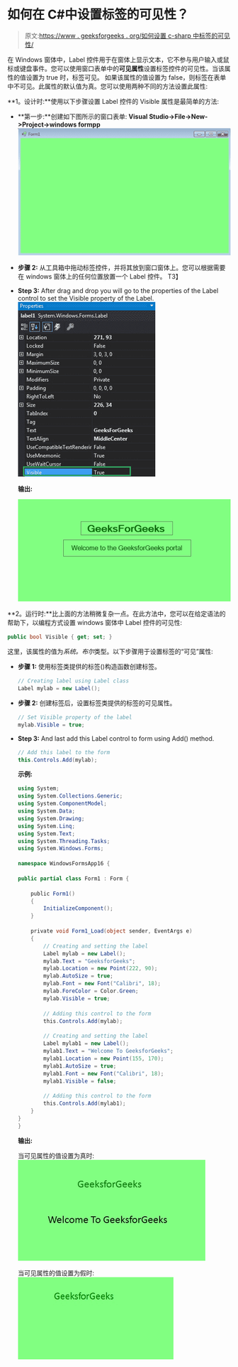 # 如何在 C#中设置标签的可见性？

> 原文:[https://www . geeksforgeeks . org/如何设置 c-sharp 中标签的可见性/](https://www.geeksforgeeks.org/how-to-set-the-visibility-of-the-label-in-c-sharp/)

在 Windows 窗体中，Label 控件用于在窗体上显示文本，它不参与用户输入或鼠标或键盘事件。您可以使用窗口表单中的**可见属性**设置标签控件的可见性。当该属性的值设置为 true 时，标签可见。
如果该属性的值设置为 false，则标签在表单中不可见。此属性的默认值为真。您可以使用两种不同的方法设置此属性:

**1。设计时:**使用以下步骤设置 Label 控件的 Visible 属性是最简单的方法:

*   **第一步:**创建如下图所示的窗口表单:
    **Visual Studio->File->New->Project->windows formpp**
    ![](img/f1d477c51402b2df11d7ed28eee617fe.png)
*   **步骤 2:** 从工具箱中拖动标签控件，并将其放到窗口窗体上。您可以根据需要在 windows 窗体上的任何位置放置一个 Label 控件。
    T3】
*   **Step 3:** After drag and drop you will go to the properties of the Label control to set the Visible property of the Label.
    ![](img/f09499a75785832a9842ef7a98b40052.png)

    **输出:**

    ![](img/8aad1a8e90fd6e1d37bcd476e711ea52.png)

**2。运行时:**比上面的方法稍微复杂一点。在此方法中，您可以在给定语法的帮助下，以编程方式设置 windows 窗体中 Label 控件的可见性:

```cs
public bool Visible { get; set; }
```

这里，该属性的值为*系统。布尔*类型。以下步骤用于设置标签的“可见”属性:

*   **步骤 1:** 使用标签类提供的标签()构造函数创建标签。

    ```cs
    // Creating label using Label class
    Label mylab = new Label();

    ```

*   **步骤 2:** 创建标签后，设置标签类提供的标签的可见属性。

    ```cs
    // Set Visible property of the label
    mylab.Visible = true;

    ```

*   **Step 3:** And last add this Label control to form using Add() method.

    ```cs
    // Add this label to the form
    this.Controls.Add(mylab);

    ```

    **示例:**

    ```cs
    using System;
    using System.Collections.Generic;
    using System.ComponentModel;
    using System.Data;
    using System.Drawing;
    using System.Linq;
    using System.Text;
    using System.Threading.Tasks;
    using System.Windows.Forms;

    namespace WindowsFormsApp16 {

    public partial class Form1 : Form {

        public Form1()
        {
            InitializeComponent();
        }

        private void Form1_Load(object sender, EventArgs e)
        {
            // Creating and setting the label
            Label mylab = new Label();
            mylab.Text = "GeeksforGeeks";
            mylab.Location = new Point(222, 90);
            mylab.AutoSize = true;
            mylab.Font = new Font("Calibri", 18);
            mylab.ForeColor = Color.Green;
            mylab.Visible = true;

            // Adding this control to the form
            this.Controls.Add(mylab);

            // Creating and setting the label
            Label mylab1 = new Label();
            mylab1.Text = "Welcome To GeeksforGeeks";
            mylab1.Location = new Point(155, 170);
            mylab1.AutoSize = true;
            mylab1.Font = new Font("Calibri", 18);
            mylab1.Visible = false;

            // Adding this control to the form
            this.Controls.Add(mylab1);
        }
    }
    }
    ```

    **输出:**

    当可见属性的值设置为真时:
    ![](img/c85d453d8b39ace0ec45601a6d8582b1.png)

    当可见属性的值设置为假时:
    ![](img/d93d540835e195bb812de0db6c0d654f.png)